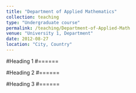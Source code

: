```yaml
---
title: "Department of Applied Mathematics"
collection: teaching
type: "Undergraduate course"
permalink: /teaching/Department-of-Applied-Math
venue: "University 1, Department"
date: 2012-08-27
location: "City, Country"
---
```


#Heading 1
#======

#Heading 2
#======

#Heading 3
#======

